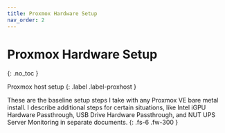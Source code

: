 ```yaml
---
title: Proxmox Hardware Setup
nav_order: 2
---
```


# <i class="fab fa-mixer" style="color: #D6762C"></i> Proxmox Hardware Setup
{: .no_toc }

<i class="fab fa-mixer" style="color: black"></i> Proxmox host setup
{: .label .label-proxhost }

These are the baseline setup steps I take with any Proxmox VE bare metal install. I describe additional steps for certain situations, like Intel iGPU Hardware Passthrough, USB Drive Hardware Passthrough, and NUT UPS Server Monitoring in separate documents.
{: .fs-6 .fw-300 }
